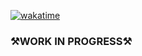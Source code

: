 [![wakatime](https://wakatime.com/badge/github/ShamHyper/PyProducer.svg)](https://wakatime.com/badge/github/ShamHyper/PyProducer)
### ⚒️WORK IN PROGRESS⚒️
